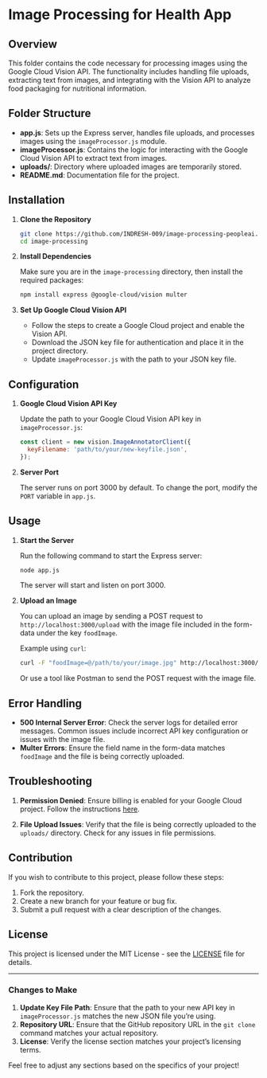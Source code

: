 
# Image Processing for Health App

## Overview

This folder contains the code necessary for processing images using the Google Cloud Vision API. The functionality includes handling file uploads, extracting text from images, and integrating with the Vision API to analyze food packaging for nutritional information.

## Folder Structure

- **app.js**: Sets up the Express server, handles file uploads, and processes images using the `imageProcessor.js` module.
- **imageProcessor.js**: Contains the logic for interacting with the Google Cloud Vision API to extract text from images.
- **uploads/**: Directory where uploaded images are temporarily stored.
- **README.md**: Documentation file for the project.

## Installation

1. **Clone the Repository**

   ```bash
   git clone https://github.com/INDRESH-009/image-processing-peopleai.git
   cd image-processing
   ```

2. **Install Dependencies**

   Make sure you are in the `image-processing` directory, then install the required packages:

   ```bash
   npm install express @google-cloud/vision multer
   ```

3. **Set Up Google Cloud Vision API**

   - Follow the steps to create a Google Cloud project and enable the Vision API.
   - Download the JSON key file for authentication and place it in the project directory.
   - Update `imageProcessor.js` with the path to your JSON key file.

## Configuration

1. **Google Cloud Vision API Key**

   Update the path to your Google Cloud Vision API key in `imageProcessor.js`:

   ```javascript
   const client = new vision.ImageAnnotatorClient({
     keyFilename: 'path/to/your/new-keyfile.json',
   });
   ```

2. **Server Port**

   The server runs on port 3000 by default. To change the port, modify the `PORT` variable in `app.js`.

## Usage

1. **Start the Server**

   Run the following command to start the Express server:

   ```bash
   node app.js
   ```

   The server will start and listen on port 3000.

2. **Upload an Image**

   You can upload an image by sending a POST request to `http://localhost:3000/upload` with the image file included in the form-data under the key `foodImage`.

   Example using `curl`:

   ```bash
   curl -F "foodImage=@/path/to/your/image.jpg" http://localhost:3000/upload
   ```

   Or use a tool like Postman to send the POST request with the image file.

## Error Handling

- **500 Internal Server Error**: Check the server logs for detailed error messages. Common issues include incorrect API key configuration or issues with the image file.
- **Multer Errors**: Ensure the field name in the form-data matches `foodImage` and the file is being correctly uploaded.

## Troubleshooting

1. **Permission Denied**: Ensure billing is enabled for your Google Cloud project. Follow the instructions [here](https://console.developers.google.com/billing/enable?project=<your-project-id>).

2. **File Upload Issues**: Verify that the file is being correctly uploaded to the `uploads/` directory. Check for any issues in file permissions.

## Contribution

If you wish to contribute to this project, please follow these steps:

1. Fork the repository.
2. Create a new branch for your feature or bug fix.
3. Submit a pull request with a clear description of the changes.

## License

This project is licensed under the MIT License - see the [LICENSE](LICENSE) file for details.

---

### Changes to Make

1. **Update Key File Path**: Ensure that the path to your new API key in `imageProcessor.js` matches the new JSON file you’re using.
2. **Repository URL**: Ensure that the GitHub repository URL in the `git clone` command matches your actual repository.
3. **License**: Verify the license section matches your project’s licensing terms.

Feel free to adjust any sections based on the specifics of your project!